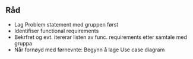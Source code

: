 ## Råd
- Lag Problem statement med gruppen først
- Identifiser functional requirements 
- Bekrfret og evt. itererar listen av func. requirements etter samtale med gruppa
- Når fornøyd med førnevnte: Begynn å lage Use case diagram
